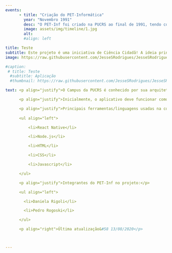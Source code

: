 ```yaml
---
events:
      - title: "Criação do PET-Informática"
        year: "Novembro 1991"
        desc: "O PET-Inf foi criado na PUCRS ao final de 1991, tendo como primeiro tutor o professor Álvaro Guarda."
        image: assets/img/timeline/1.jpg
        alt: 
        #align: left

title: Teste
subtitle: Este projeto é uma iniciativa de Ciência Cidadã! A ideia principal é desenvolver um aplicativo que conecte as pessoas com a natureza e crie conscientização sobre a biodiversidade existente no campus da universidade.
image: https://raw.githubusercontent.com/JesseSRodrigues/JesseSRodrigues.github.io/master/assets/img/log%20v0.1.png

#caption:
 # title: Teste
  #subtitle: Aplicação
  #thumbnail: https://raw.githubusercontent.com/JesseSRodrigues/JesseSRodrigues.github.io/master/assets/img/capa-bioview.png

text: <p align="justify">O Campus da PUCRS é conhecido por sua arquitetura moderna e diversidade biológica, gerando à comunidade uma conexão constante entre aspectos tecnológicos e naturais. Pensando nesses conceitos, o BioView é uma aplicação que sugere aos seus usuários a documentação deste meio natural de forma que, além de informar e conectar as pessoas à natureza que está inserida, leva à conscientização sobre o impacto que temos sobre nosso meio ambiente.</p>

      <p align="justify">Inicialmente, o aplicativo deve funcionar como uma enciclopédia, organizando diversas informações sobre a diversidade biológica que se encontra no campus da PUCRS (plantas, insetos, etc). A ideia para o futuro é expandir os locais e adicionar novas funcionalidades para possibilitar a conexão entre os usuários do BioView.</p>

      <p align="justify">Principais ferramentas/linguagens usadas na construção do BioView:</p>
      
      <ul align="left">

          <li>React Native</li>

          <li>Node.js</li>

          <li>HTML</li>

          <li>CSS</li>

          <li>Javascript</li>

      </ul>

      <p align="justify">Integrantes do PET-Inf no projeto:</p>

      <ul align="left">

        <li>Daniela Rigoli</li>

        <li>Pedro Rogoski</li>

      </ul>

      <p align="right">Última atualização&#58 13/08/2020</p>



---
```

